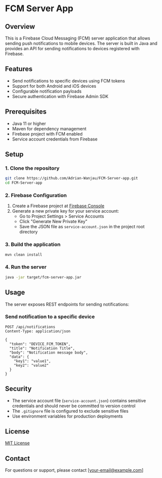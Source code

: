 # FCM Server App

## Overview
This is a Firebase Cloud Messaging (FCM) server application that allows sending push notifications to mobile devices. The server is built in Java and provides an API for sending notifications to devices registered with Firebase.

## Features
- Send notifications to specific devices using FCM tokens
- Support for both Android and iOS devices
- Configurable notification payloads
- Secure authentication with Firebase Admin SDK

## Prerequisites
- Java 11 or higher
- Maven for dependency management
- Firebase project with FCM enabled
- Service account credentials from Firebase

## Setup

### 1. Clone the repository
```bash
git clone https://github.com/Adrian-Wanjau/FCM-Server-app.git
cd FCM-Server-app
```

### 2. Firebase Configuration
1. Create a Firebase project at [Firebase Console](https://console.firebase.google.com/)
2. Generate a new private key for your service account:
   - Go to Project Settings > Service Accounts
   - Click "Generate New Private Key"
   - Save the JSON file as `service-account.json` in the project root directory

### 3. Build the application
```bash
mvn clean install
```

### 4. Run the server
```bash
java -jar target/fcm-server-app.jar
```

## Usage
The server exposes REST endpoints for sending notifications:

### Send notification to a specific device
```
POST /api/notifications
Content-Type: application/json

{
  "token": "DEVICE_FCM_TOKEN",
  "title": "Notification Title",
  "body": "Notification message body",
  "data": {
    "key1": "value1",
    "key2": "value2"
  }
}
```

## Security
- The service account file (`service-account.json`) contains sensitive credentials and should never be committed to version control
- The `.gitignore` file is configured to exclude sensitive files
- Use environment variables for production deployments

## License
[MIT License](LICENSE)

## Contact
For questions or support, please contact [your-email@example.com]
